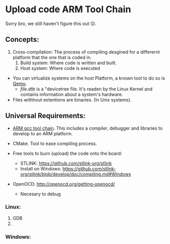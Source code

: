 # Upload code ARM Tool Chain

Sorry bro, we still haven't figure this out 😔.


## Concepts:

1. Cross-compilation: The process of compiling desgined for a differernt platform that the one that is coded in.
   1. Build system: Where code is written and built. 
   2. Host system: Where code is executed

* You can virtualize systems on the host Platform, a known tool to do so is [Qemu](https://www.qemu.org/).
  * *file.dtb* is a "devicetree file. It's readen by the Linux Kernel and contains information about a system's hardware. 
* Files withhout extentions are binaries. (In Unix systems). 

## Universal Requirements:

* [ARM gcc tool chain](https://developer.arm.com/tools-and-software/open-source-software/developer-tools/gnu-toolchain/gnu-rm). This includes a compiler, debugger and libraries to develop to an ARM platform. 
* CMake. Tool to ease compiling process. 
* Free tools to burn (upload) the code onto the board:
    * STLINK: https://github.com/stlink-org/stlink
    * Install on Windows: https://github.com/stlink-org/stlink/blob/develop/doc/compiling.md#Windows

* OpenOCD: http://openocd.org/getting-openocd/ 
    * Necesary to debug

### Linux:
1. GDB 
2. 
### Windows: